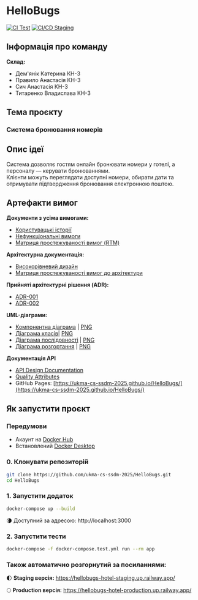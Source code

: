# HelloBugs
[![CI Test](https://github.com/ukma-cs-ssdm-2025/HelloBugs/actions/workflows/ci_test.yml/badge.svg?branch=main)](https://github.com/ukma-cs-ssdm-2025/HelloBugs/actions/workflows/ci_test.yml)
[![CI/CD Staging](https://github.com/ukma-cs-ssdm-2025/HelloBugs/actions/workflows/flask-api-docker.yml/badge.svg)](https://github.com/ukma-cs-ssdm-2025/HelloBugs/actions/workflows/flask-api-docker.yml)

## Інформація про команду
**Склад:**
- Дем'янiк Катерина КН-3
- Правило Анастасія КН-3
- Сич Анастасія КН-3
- Титаренко Владислава КН-3 

## Тема проєкту
### Система бронювання номерів

## Опис ідеї
Система дозволяє гостям онлайн бронювати номери у готелі, а персоналу — керувати бронюваннями.  
Клієнти можуть переглядати доступні номери, обирати дати та отримувати підтвердження бронювання електронною поштою.  


## Артефакти вимог

**Документи з усіма вимогами:**
- [Користувацькі історії](./docs/requirements/user-stories.md)  
- [Нефункціональні вимоги](./docs/requirements/requirements.md)  
- [Матриця простежуваності вимог (RTM)](./docs/requirements/rtm.md)

**Архітектурна документація:**
- [Високорівневий дизайн](./docs/architecture/high-level-design.md)
- [Матриця простежуваності вимог до архітектури](./docs/architecture/traceability-matrix.md)

**Прийняті архітектурні рішення (ADR):**
- [ADR-001](./docs/architecture/decisions/ADR-001.md)
- [ADR-002](./docs/architecture/decisions/ADR-002.md)

**UML-діаграми:**
- [Компонентна діаграма](./docs/architecture/uml/componentsDiagram/components.puml) | [PNG](./docs/architecture/uml/componentsDiagram/components.png)
- [Діаграма класів](./docs/architecture/uml/classDiagram/classDigram.puml)| [PNG](./docs/architecture/uml/classDiagram/class-diagram.png)
- [Діаграма послідовності](./docs/architecture/uml/sequenceDiagram/sequenceDiagram.puml) | [PNG](./docs/architecture/uml/sequenceDiagram/seqDiagram.png)
- [Діаграма розгортання](./docs/architecture/uml/deploymentDiagram/deployment.puml) | [PNG](./docs/architecture/uml/deploymentDiagram/deployment.png)

**Документація API**
- [API Design Documentation](docs/api/api-design.md)  
- [Quality Attributes](docs/api/quality-attributes.md)  
- GitHub Pages: [https://ukma-cs-ssdm-2025.github.io/HelloBugs/](https://ukma-cs-ssdm-2025.github.io/HelloBugs/)


## Як запустити проєкт

### Передумови
- Акаунт на [Docker Hub](https://www.docker.com/products/docker-hub/)
- Встановлений [Docker Desktop](https://www.docker.com/products/docker-desktop/)

### 0. Клонувати репозиторій
```bash
git clone https://github.com/ukma-cs-ssdm-2025/HelloBugs.git
cd HelloBugs
```
### 1. Запустити додаток
```bash
docker-compose up --build
```
🌘 Доступний за адресою: http://localhost:3000

### 2. Запустити тести 
```bash
docker-compose -f docker-compose.test.yml run --rm app
```

### Також автоматично розгорнутий за посиланнями: 

🌓 **Staging версія:** https://hellobugs-hotel-staging.up.railway.app/

🌕️ **Production версія:** https://hellobugs-hotel-production.up.railway.app/